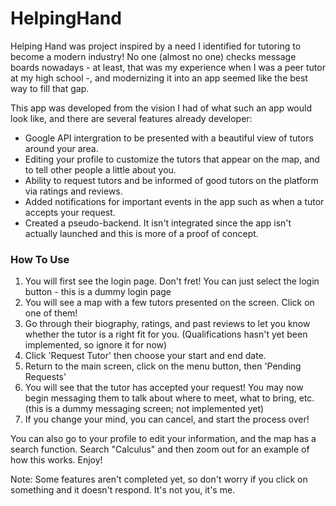 # HelpingHand

Helping Hand was project inspired by a need I identified for tutoring to become a modern industry! No one (almost no one) checks message boards nowadays - at least, that was my experience when I was a peer tutor at my high school -, and modernizing it into an app seemed like the best way to fill that gap.

This app was developed from the vision I had of what such an app would look like, and there are several features already developer:

* Google API intergration to be presented with a beautiful view of tutors around your area.
* Editing your profile to customize the tutors that appear on the map, and to tell other people a little about you.
* Ability to request tutors and be informed of good tutors on the platform via ratings and reviews.
* Added notifications for important events in the app such as when a tutor accepts your request.
* Created a pseudo-backend. It isn't integrated since the app isn't actually launched and this is more of a proof of concept.



### How To Use

1. You will first see the login page. Don't fret! You can just select the login button - this is a dummy login page
2. You will see a map with a few tutors presented on the screen. Click on one of them!
3. Go through their biography, ratings, and past reviews to let you know whether the tutor is a right fit for you. (Qualifications hasn't yet been implemented, so ignore it for now)
4. Click 'Request Tutor' then choose your start and end date.
5. Return to the main screen, click on the menu button, then 'Pending Requests'
6. You will see that the tutor has accepted your request! You may now begin messaging them to talk about where to meet, what to bring, etc. (this is a dummy messaging screen; not implemented yet)
7. If you change your mind, you can cancel, and start the process over!

You can also go to your profile to edit your information, and the map has a search function. Search "Calculus" and then zoom out for an example of how this works. Enjoy!

Note: Some features aren't completed yet, so don't worry if you click on something and it doesn't respond. It's not you, it's me.
